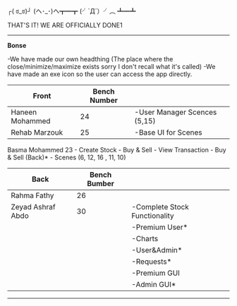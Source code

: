 ┌( ಠ_ಠ)┘     (ヘ･_･)ヘ┳━┳     (╯`Д´）╯︵ ┻━┻

THAT'S IT! WE ARE OFFICIALLY DONE1

**********************************************************************************************************
**Bonse**

  -We have made our own headthing (The place where the close/minimize/maximize exists sorry I don't recall what it's called)
  -We have made an exe icon so the user can access the app directly.



|Front                   |Bench Number |                                              |            
|------------------------|-------------|----------------------------------------------|
| Haneen Mohammed        | 24          |  -User Manager Scences (5,15)                |
| Rehab Marzouk          | 25          |  -Base UI for Scenes
  Basma Mohammed           23             - Create Stock
                                          - Buy & Sell
                                          - View Transaction
                                          - Buy & Sell (Back)*
                                          - Scenes (6, 12, 16 , 11, 10)



|Back                    |Bench Bumber      |                                              |
|------------------------|------------------|----------------------------------------------|
| Rahma Fathy            | 26               |                                              |
| Zeyad Ashraf Abdo      | 30               | -Complete Stock Functionality                |
|                        |                  | -Premium User*                               |
|                        |                  | -Charts                                      |
|                        |                  | -User&Admin*                                 |
|                        |                  | -Requests*                                   |
|                        |                  | -Premium GUI                                 |
|                        |                  | -Admin GUI*                                  |


*********************************************************************************************************************
